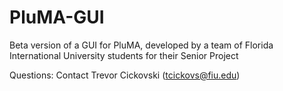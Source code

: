 # PluMA-GUI
Beta version of a GUI for PluMA, developed by a team of Florida International University students for their Senior Project

Questions: Contact Trevor Cickovski (tcickovs@fiu.edu)
